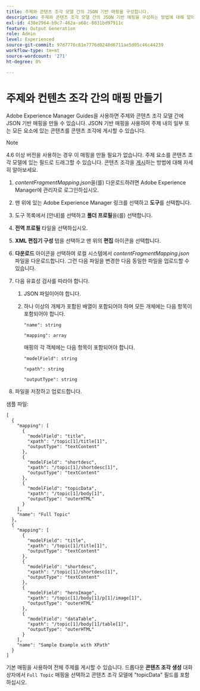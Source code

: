 ```yaml
---
title: 주제와 콘텐츠 조각 모델 간의 JSON 기반 매핑을 구성합니다.
description: 주제와 콘텐츠 조각 모델 간의 JSON 기반 매핑을 구성하는 방법에 대해 알아봅니다.
exl-id: 438e2964-b9c7-462a-a68c-8031bd97911c
feature: Output Generation
role: Admin
level: Experienced
source-git-commit: 97d7776c81e7776d0248d6711ae5d05c46c44239
workflow-type: tm+mt
source-wordcount: '271'
ht-degree: 0%

---
```


# 주제와 컨텐츠 조각 간의 매핑 만들기



Adobe Experience Manager Guides을 사용하면 주제와 콘텐츠 조각 모델 간에 JSON 기반 매핑을 만들 수 있습니다. JSON 기반 매핑을 사용하여 주제 내의 일부 또는 모든 요소에 있는 콘텐츠를 콘텐츠 조각에 게시할 수 있습니다.

>[!NOTE]
> 
> 4.6 이상 버전을 사용하는 경우 이 매핑을 만들 필요가 없습니다. 주제 요소를 콘텐츠 조각 모델에 있는 필드로 드래그할 수 있습니다.
> 콘텐츠 조각을 [게시](../user-guide/publish-content-fragment.md)하는 방법에 대해 자세히 알아보세요.


1. *contentFragmentMapping.json*&#x200B;을(를) 다운로드하려면 Adobe Experience Manager에 관리자로 로그인하십시오.
1. 맨 위에 있는 Adobe Experience Manager 링크를 선택하고 **도구**&#x200B;를 선택합니다.
1. 도구 목록에서 [안내]를 선택하고 **폴더 프로필**&#x200B;을(를) 선택합니다.
1. **전역 프로필** 타일을 선택하십시오.
1. **XML 편집기 구성** 탭을 선택하고 맨 위의 **편집** 아이콘을 선택합니다.
1. **다운로드** 아이콘을 선택하여 로컬 시스템에서 *contentFragmentMapping.json* 파일을 다운로드합니다. 그런 다음 파일을 변경한 다음 동일한 파일을 업로드할 수 있습니다.

1. 다음 유효성 검사를 따라야 합니다.

   1. JSON 파일이어야 합니다.
   2. 하나 이상의 개체가 포함된 배열이 포함되어야 하며 모든 개체에는 다음 항목이 포함되어야 합니다.


      `"name": string `

      `"mapping": array`

      매핑의 각 객체에는 다음 항목이 포함되어야 합니다.

      `"modelField": string`

      `"xpath": string`

      `"outputType": string`
1. 파일을 저장하고 업로드합니다.

샘플 파일:

```
[
  {
    "mapping": [
      {
        "modelField": "title",
        "xpath": "/topic[1]/title[1]",
        "outputType": "textContent"
      },
      {
        "modelField": "shortdesc",
        "xpath": "/topic[1]/shortdesc[1]",
        "outputType": "textContent"
      },
      {
        "modelField": "topicData",
        "xpath": "/topic[1]/body[1]",
        "outputType": "outerHTML"
      }
    ],
    "name": "Full Topic"
  },
  {
    "mapping": [
      {
        "modelField": "title",
        "xpath": "/topic[1]/title[1]",
        "outputType": "textContent"
      },
      {
        "modelField": "shortdesc",
        "xpath": "/topic[1]/shortdesc[1]",
        "outputType": "textContent"
      },
      {
        "modelField": "heroImage",
        "xpath": "/topic[1]/body[1]/p[1]/image[1]",
        "outputType": "outerHTML"
      },
      {
        "modelField": "dataTable",
        "xpath": "/topic[1]/body[1]/table[1]",
        "outputType": "outerHTML"
      }
    ],
    "name": "Sample Example with XPath"
  }
]
```

기본 매핑을 사용하여 전체 주제를 게시할 수 있습니다. 드롭다운 **콘텐츠 조각 생성** 대화 상자에서 `Full Topic` 매핑을 선택하고 콘텐츠 조각 모델에 &quot;topicData&quot; 필드를 포함하십시오.
